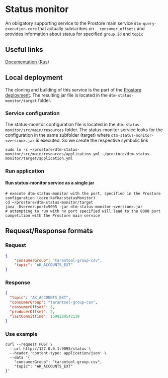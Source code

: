 # Status monitor
An obligatory supporting service to the Prostore main service `dtm-query-execution-core` that
actually subscribes on `__consumer_offsets` and provides information about status for specified `group.id` and `topic`

## Useful links
[Documentation (Rus)](https://arenadata.github.io/docs_prostore/getting_started/getting_started.html)

## Local deployment
The cloning and building of this service is the part of the [Prostore deployment](../README.md).
The resulting jar file is located in the `dtm-status-monitor/target` folder.

### Service configuration
The status-monitor configuration file is located in the `dtm-status-monitor/src/main/resources` folder.
The status-monitor service looks for the configuration in the same subfolder (target) where `dtm-status-monitor-<version>.jar` is executed.
So we create the respective symbolic link
```shell script
sudo ln -s ~/prostore/dtm-status-monitor/src/main/resources/application.yml ~/prostore/dtm-status-monitor/target/application.yml
```

### Run application
#### Run status-monitor service as a single jar
```shell script
# execute dtm-status-monitor with the port, specified in the Prostore configuration (core:kafka:statusMonitor)
cd ~/prostore/dtm-status-monitor/target
java -Dserver.port=9095 -jar dtm-status-monitor-<version>.jar
# attempting to run with no port specified will lead to the 8080 port competition with the Prostore main service
```

## Request/Response formats

### Request
```json
{
	"consumerGroup": "tarantool-group-csv",
	"topic": "AK_ACCOUNTS_EXT"
}
```

### Response
```json
{
  "topic": "AK_ACCOUNTS_EXT",
  "consumerGroup": "tarantool-group-csv",
  "consumerOffset": 3,
  "producerOffset": 3,
  "lastCommitTime": 1598280542139
}
```

### Use example
```shell script
curl --request POST \
  --url http://127.0.0.1:9095/status \
  --header 'content-type: application/json' \
  --data '{
	"consumerGroup": "tarantool-group-csv",
	"topic": "AK_ACCOUNTS_EXT"
}'
```
